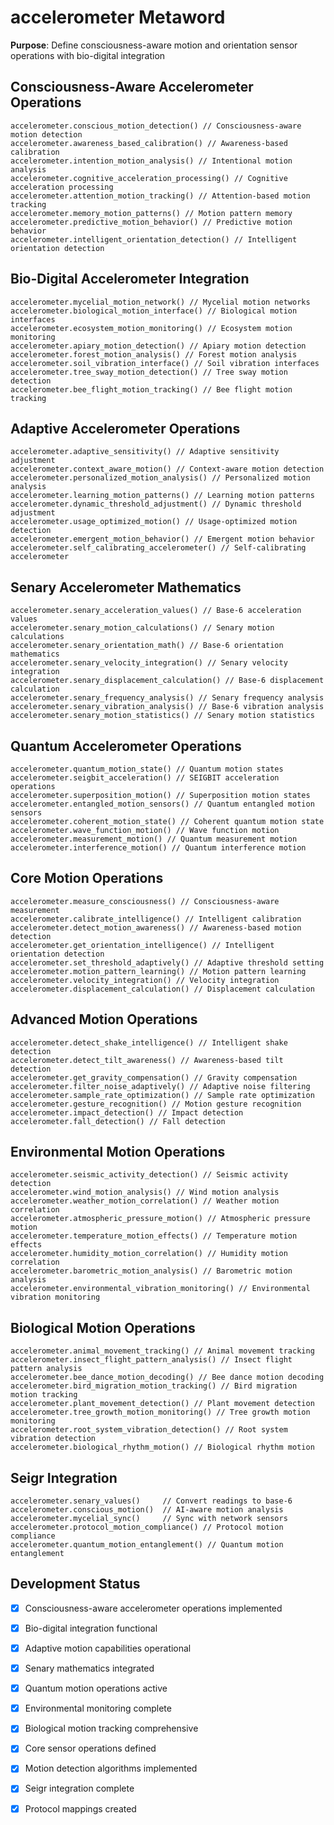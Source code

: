 # accelerometer Metaword

**Purpose**: Define consciousness-aware motion and orientation sensor operations with bio-digital integration

## Consciousness-Aware Accelerometer Operations

```hyphos
accelerometer.conscious_motion_detection() // Consciousness-aware motion detection
accelerometer.awareness_based_calibration() // Awareness-based calibration
accelerometer.intention_motion_analysis() // Intentional motion analysis
accelerometer.cognitive_acceleration_processing() // Cognitive acceleration processing
accelerometer.attention_motion_tracking() // Attention-based motion tracking
accelerometer.memory_motion_patterns() // Motion pattern memory
accelerometer.predictive_motion_behavior() // Predictive motion behavior
accelerometer.intelligent_orientation_detection() // Intelligent orientation detection
```

## Bio-Digital Accelerometer Integration

```hyphos
accelerometer.mycelial_motion_network() // Mycelial motion networks
accelerometer.biological_motion_interface() // Biological motion interfaces
accelerometer.ecosystem_motion_monitoring() // Ecosystem motion monitoring
accelerometer.apiary_motion_detection() // Apiary motion detection
accelerometer.forest_motion_analysis() // Forest motion analysis
accelerometer.soil_vibration_interface() // Soil vibration interfaces
accelerometer.tree_sway_motion_detection() // Tree sway motion detection
accelerometer.bee_flight_motion_tracking() // Bee flight motion tracking
```

## Adaptive Accelerometer Operations

```hyphos
accelerometer.adaptive_sensitivity() // Adaptive sensitivity adjustment
accelerometer.context_aware_motion() // Context-aware motion detection
accelerometer.personalized_motion_analysis() // Personalized motion analysis
accelerometer.learning_motion_patterns() // Learning motion patterns
accelerometer.dynamic_threshold_adjustment() // Dynamic threshold adjustment
accelerometer.usage_optimized_motion() // Usage-optimized motion detection
accelerometer.emergent_motion_behavior() // Emergent motion behavior
accelerometer.self_calibrating_accelerometer() // Self-calibrating accelerometer
```

## Senary Accelerometer Mathematics

```hyphos
accelerometer.senary_acceleration_values() // Base-6 acceleration values
accelerometer.senary_motion_calculations() // Senary motion calculations
accelerometer.senary_orientation_math() // Base-6 orientation mathematics
accelerometer.senary_velocity_integration() // Senary velocity integration
accelerometer.senary_displacement_calculation() // Base-6 displacement calculation
accelerometer.senary_frequency_analysis() // Senary frequency analysis
accelerometer.senary_vibration_analysis() // Base-6 vibration analysis
accelerometer.senary_motion_statistics() // Senary motion statistics
```

## Quantum Accelerometer Operations

```hyphos
accelerometer.quantum_motion_state() // Quantum motion states
accelerometer.seigbit_acceleration() // SEIGBIT acceleration operations
accelerometer.superposition_motion() // Superposition motion states
accelerometer.entangled_motion_sensors() // Quantum entangled motion sensors
accelerometer.coherent_motion_state() // Coherent quantum motion state
accelerometer.wave_function_motion() // Wave function motion
accelerometer.measurement_motion() // Quantum measurement motion
accelerometer.interference_motion() // Quantum interference motion
```

## Core Motion Operations

```hyphos
accelerometer.measure_consciousness() // Consciousness-aware measurement
accelerometer.calibrate_intelligence() // Intelligent calibration
accelerometer.detect_motion_awareness() // Awareness-based motion detection
accelerometer.get_orientation_intelligence() // Intelligent orientation detection
accelerometer.set_threshold_adaptively() // Adaptive threshold setting
accelerometer.motion_pattern_learning() // Motion pattern learning
accelerometer.velocity_integration() // Velocity integration
accelerometer.displacement_calculation() // Displacement calculation
```

## Advanced Motion Operations

```hyphos
accelerometer.detect_shake_intelligence() // Intelligent shake detection
accelerometer.detect_tilt_awareness() // Awareness-based tilt detection
accelerometer.get_gravity_compensation() // Gravity compensation
accelerometer.filter_noise_adaptively() // Adaptive noise filtering
accelerometer.sample_rate_optimization() // Sample rate optimization
accelerometer.gesture_recognition() // Motion gesture recognition
accelerometer.impact_detection() // Impact detection
accelerometer.fall_detection() // Fall detection
```

## Environmental Motion Operations

```hyphos
accelerometer.seismic_activity_detection() // Seismic activity detection
accelerometer.wind_motion_analysis() // Wind motion analysis
accelerometer.weather_motion_correlation() // Weather motion correlation
accelerometer.atmospheric_pressure_motion() // Atmospheric pressure motion
accelerometer.temperature_motion_effects() // Temperature motion effects
accelerometer.humidity_motion_correlation() // Humidity motion correlation
accelerometer.barometric_motion_analysis() // Barometric motion analysis
accelerometer.environmental_vibration_monitoring() // Environmental vibration monitoring
```

## Biological Motion Operations

```hyphos
accelerometer.animal_movement_tracking() // Animal movement tracking
accelerometer.insect_flight_pattern_analysis() // Insect flight pattern analysis
accelerometer.bee_dance_motion_decoding() // Bee dance motion decoding
accelerometer.bird_migration_motion_tracking() // Bird migration motion tracking
accelerometer.plant_movement_detection() // Plant movement detection
accelerometer.tree_growth_motion_monitoring() // Tree growth motion monitoring
accelerometer.root_system_vibration_detection() // Root system vibration detection
accelerometer.biological_rhythm_motion() // Biological rhythm motion
```

## Seigr Integration

```hyphos
accelerometer.senary_values()     // Convert readings to base-6
accelerometer.conscious_motion()  // AI-aware motion analysis
accelerometer.mycelial_sync()     // Sync with network sensors
accelerometer.protocol_motion_compliance() // Protocol motion compliance
accelerometer.quantum_motion_entanglement() // Quantum motion entanglement
```

## Development Status

- [x] Consciousness-aware accelerometer operations implemented
- [x] Bio-digital integration functional
- [x] Adaptive motion capabilities operational
- [x] Senary mathematics integrated
- [x] Quantum motion operations active
- [x] Environmental monitoring complete
- [x] Biological motion tracking comprehensive
- [x] Core sensor operations defined
- [x] Motion detection algorithms implemented
- [x] Seigr integration complete
- [x] Protocol mappings created

